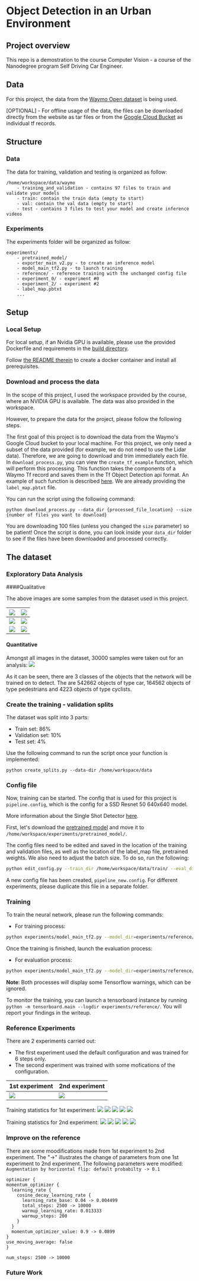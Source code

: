 # Object Detection in an Urban Environment

## Project overview

This repo is a demostration to the course Computer Vision - a course of the Nanodegree program Self Driving Car Engineer.

## Data

For this project, the data from the [Waymo Open dataset](https://waymo.com/open/) is being used.

[OPTIONAL] - For offline usage of the data, the files can be downloaded directly from the website as tar files or from the [Google Cloud Bucket](https://console.cloud.google.com/storage/browser/waymo_open_dataset_v_1_2_0_individual_files/) as individual tf records.

## Structure

### Data

The data for training, validation and testing is organized as follow:

```
/home/workspace/data/waymo
	- training_and_validation - contains 97 files to train and validate your models
    - train: contain the train data (empty to start)
    - val: contain the val data (empty to start)
    - test - contains 3 files to test your model and create inference videos
```

### Experiments

The experiments folder will be organized as follow:

```
experiments/
    - pretrained_model/
    - exporter_main_v2.py - to create an inference model
    - model_main_tf2.py - to launch training
    - reference/ - reference training with the unchanged config file
    - experiment_0/ - experiment #0
    - experiment_2/ - experiment #2
    - label_map.pbtxt
    ...
```

## Setup

### Local Setup

For local setup, if an Nvidia GPU is available, please use the provided Dockerfile and requirements in the [build directory](./build).

Follow [the README therein](./build/README.md) to create a docker container and install all prerequisites.

### Download and process the data

In the scope of this project, I used the workspace provided by the course, where an NVIDIA GPU is available. The data was also provided in the workspace.

However, to prepare the data for the project, please follow the following steps.

The first goal of this project is to download the data from the Waymo's Google Cloud bucket to your local machine. For this project, we only need a subset of the data provided (for example, we do not need to use the Lidar data). Therefore, we are going to download and trim immediately each file. In `download_process.py`, you can view the `create_tf_example` function, which will perform this processing. This function takes the components of a Waymo Tf record and saves them in the Tf Object Detection api format. An example of such function is described [here](https://tensorflow-object-detection-api-tutorial.readthedocs.io/en/latest/training.html#create-tensorflow-records). We are already providing the `label_map.pbtxt` file.

You can run the script using the following command:

```
python download_process.py --data_dir {processed_file_location} --size {number of files you want to download}
```

You are downloading 100 files (unless you changed the `size` parameter) so be patient! Once the script is done, you can look inside your `data_dir` folder to see if the files have been downloaded and processed correctly.

## The dataset

### Exploratory Data Analysis

####Qualitative

The above images are some samples from the dataset used in this project.

| ![](img/im1.png) | ![](img/im2.png) |
| -------------- | -------------- |
| ![](img/im3.png) | ![](img/im4.png) |
| ![](img/im5.png) | ![](img/im7.png) |

#### Quantitative

Amongst all images in the dataset, 30000 samples were taken out for an analysis:
![](img/analysis.png)

As it can be seen, there are 3 classes of the objects that the network will be trained on to detect. The are 542662 objects of type car, 164562 objects of type pedestrians and 4223 objects of type cyclists.

### Create the training - validation splits

The dataset was split into 3 parts:

- Train set: 86%
- Validation set: 10%
- Test set: 4%

Use the following command to run the script once your function is implemented:

```
python create_splits.py --data-dir /home/workspace/data
```

### Config file

Now, training can be started. The config that is used for this project is `pipeline.config`, which is the config for a SSD Resnet 50 640x640 model.

More information about the Single Shot Detector [here](https://arxiv.org/pdf/1512.02325.pdf).

First, let's download the [pretrained model](http://download.tensorflow.org/models/object_detection/tf2/20200711/ssd_resnet50_v1_fpn_640x640_coco17_tpu-8.tar.gz) and move it to `/home/workspace/experiments/pretrained_model/`.

The config files need to be edited and saved in the location of the training and validation files, as well as the location of the label_map file, pretrained weights. We also need to adjust the batch size. To do so, run the following:

```bash
python edit_config.py --train_dir /home/workspace/data/train/ --eval_dir /home/workspace/data/val/ --batch_size 2 --checkpoint /home/workspace/experiments/pretrained_model/ssd_resnet50_v1_fpn_640x640_coco17_tpu-8/checkpoint/ckpt-0 --label_map /home/workspace/experiments/label_map.pbtxt
```

A new config file has been created, `pipeline_new.config`. For different experiments, please duplicate this file in a separate folder.

### Training

To train the neural network, please run the following commands:

* For training process:

```bash
python experiments/model_main_tf2.py --model_dir=experiments/reference/ --pipeline_config_path=experiments/reference/pipeline_new.config
```

Once the training is finished, launch the evaluation process:

* For evaluation process:

```bash
python experiments/model_main_tf2.py --model_dir=experiments/reference/ --pipeline_config_path=experiments/reference/pipeline_new.config --checkpoint_dir=experiments/reference/
```

**Note**: Both processes will display some Tensorflow warnings, which can be ignored.

To monitor the training, you can launch a tensorboard instance by running `python -m tensorboard.main --logdir experiments/reference/`. You will report your findings in the writeup.

### Reference Experiments
There are 2 experiments carried out:

- The first experiment used the default configuration and was trained for 6 steps only.
- The second experiment was trained with some mofications of the configuration.

|  1st experiment | 2nd experiment     |
| -------------- | -------------- |
| ![](img/animation0.gif) | ![](img/animation2.gif) |

Training statistics for 1st experiment:
![](img/0_detection_box_precision.png)
![](img/0_detection_box_recall.png)
![](img/0_loss.png)
![](img/0_learn_rate.png) ![](img/0_steps_per_sec.png)

Training statistics for 2nd experiment:
![](img/2_detection_box_precision.png)
![](img/2_detection_box_recall.png)
![](img/2_loss.png)
![](img/2_learn_rate.png) ![](img/0_steps_per_sec.png)
  
### Improve on the reference

There are some moodifications made from 1st experiment to 2nd experiment.
The "->" illustrates the change of parameters from one 1st experiment to 2nd experiment.
The following parameters were modified:
  ``Augmentation by horizontal flip: default probabilty -> 0.1 ``
  ```
  optimizer {
  momentum_optimizer {
    learning_rate {
      cosine_decay_learning_rate {
        learning_rate_base: 0.04 -> 0.004499
        total_steps: 2500 -> 10000
        warmup_learning_rate: 0.013333
        warmup_steps: 200
      }
    }
    momentum_optimizer_value: 0.9 -> 0.0899
  }
  use_moving_average: false
  }
  ```

  ```
  num_steps: 2500 -> 10000
  ```

### Future Work
